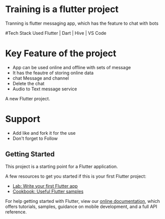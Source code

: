 # Training is a flutter project
Tranning is flutter messaging app, which has the feature to chat with bots 

#Tech Stack Used
Flutter | Dart | Hive | VS Code

# Key Feature of the project
- App can be used online and offline with sets of message
- It has the feautre of storing online data 
- chat Message and channel
- Delete the chat
- Audio to Text message service

A new Flutter project.

# Support
- Add like and fork it for the use
- Don't forget to Follow 
## Getting Started

This project is a starting point for a Flutter application.

A few resources to get you started if this is your first Flutter project:

- [Lab: Write your first Flutter app](https://flutter.dev/docs/get-started/codelab)
- [Cookbook: Useful Flutter samples](https://flutter.dev/docs/cookbook)

For help getting started with Flutter, view our
[online documentation](https://flutter.dev/docs), which offers tutorials,
samples, guidance on mobile development, and a full API reference.

